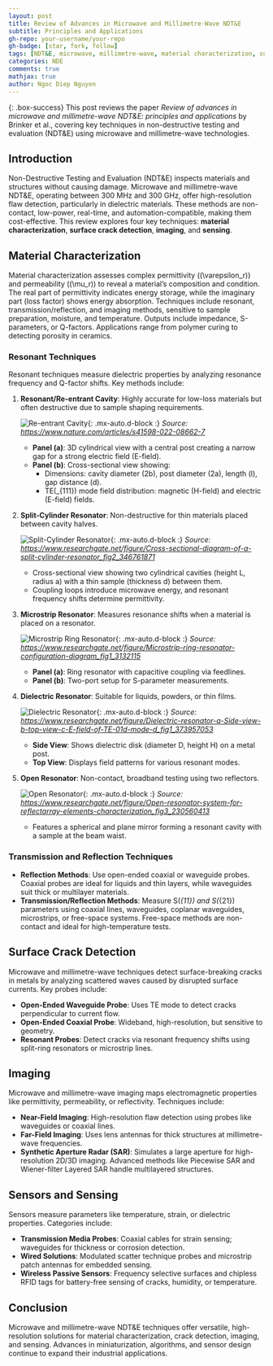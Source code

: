 ```yaml
---
layout: post
title: Review of Advances in Microwave and Millimetre-Wave NDT&E
subtitle: Principles and Applications
gh-repo: your-username/your-repo
gh-badge: [star, fork, follow]
tags: [NDT&E, microwave, millimetre-wave, material characterization, surface crack detection, imaging, sensing]
categories: NDE
comments: true
mathjax: true
author: Ngoc Diep Nguyen
---
```


{: .box-success}
This post reviews the paper *Review of advances in microwave and millimetre-wave NDT&E: principles and applications* by Brinker et al., covering key techniques in non-destructive testing and evaluation (NDT&E) using microwave and millimetre-wave technologies.

## Introduction

Non-Destructive Testing and Evaluation (NDT&E) inspects materials and structures without causing damage. Microwave and millimetre-wave NDT&E, operating between 300 MHz and 300 GHz, offer high-resolution flaw detection, particularly in dielectric materials. These methods are non-contact, low-power, real-time, and automation-compatible, making them cost-effective. This review explores four key techniques: **material characterization**, **surface crack detection**, **imaging**, and **sensing**.

## Material Characterization

Material characterization assesses complex permittivity (\(\varepsilon_r\)) and permeability (\(\mu_r\)) to reveal a material’s composition and condition. The real part of permittivity indicates energy storage, while the imaginary part (loss factor) shows energy absorption. Techniques include resonant, transmission/reflection, and imaging methods, sensitive to sample preparation, moisture, and temperature. Outputs include impedance, S-parameters, or Q-factors. Applications range from polymer curing to detecting porosity in ceramics.

### Resonant Techniques

Resonant techniques measure dielectric properties by analyzing resonance frequency and Q-factor shifts. Key methods include:

1. **Resonant/Re-entrant Cavity**: Highly accurate for low-loss materials but often destructive due to sample shaping requirements.

   ![Re-entrant Cavity](https://www.nature.com/articles/s41598-022-08662-7/figures/1){: .mx-auto.d-block :}
   *Source: https://www.nature.com/articles/s41598-022-08662-7*

   - **Panel (a)**: 3D cylindrical view with a central post creating a narrow gap for a strong electric field (E-field).
   - **Panel (b)**: Cross-sectional view showing:
     - Dimensions: cavity diameter (2b), post diameter (2a), length (l), gap distance (d).
     - TE\(_{111}\) mode field distribution: magnetic (H-field) and electric (E-field) fields.

2. **Split-Cylinder Resonator**: Non-destructive for thin materials placed between cavity halves.

   ![Split-Cylinder Resonator](https://www.researchgate.net/figure/Cross-sectional-diagram-of-a-split-cylinder-resonator_fig2_346761871){: .mx-auto.d-block :}
   *Source: https://www.researchgate.net/figure/Cross-sectional-diagram-of-a-split-cylinder-resonator_fig2_346761871*

   - Cross-sectional view showing two cylindrical cavities (height L, radius a) with a thin sample (thickness d) between them.
   - Coupling loops introduce microwave energy, and resonant frequency shifts determine permittivity.

3. **Microstrip Resonator**: Measures resonance shifts when a material is placed on a resonator.

   ![Microstrip Ring Resonator](https://www.researchgate.net/figure/Microstrip-ring-resonator-configuration-diagram_fig1_3132115){: .mx-auto.d-block :}
   *Source: https://www.researchgate.net/figure/Microstrip-ring-resonator-configuration-diagram_fig1_3132115*

   - **Panel (a)**: Ring resonator with capacitive coupling via feedlines.
   - **Panel (b)**: Two-port setup for S-parameter measurements.

4. **Dielectric Resonator**: Suitable for liquids, powders, or thin films.

   ![Dielectric Resonator](https://www.researchgate.net/figure/Dielectric-resonator-a-Side-view-b-top-view-c-E-field-of-TE-01d-mode-d_fig1_373957053){: .mx-auto.d-block :}
   *Source: https://www.researchgate.net/figure/Dielectric-resonator-a-Side-view-b-top-view-c-E-field-of-TE-01d-mode-d_fig1_373957053*

   - **Side View**: Shows dielectric disk (diameter D, height H) on a metal post.
   - **Top View**: Displays field patterns for various resonant modes.

5. **Open Resonator**: Non-contact, broadband testing using two reflectors.

   ![Open Resonator](https://www.researchgate.net/figure/Open-resonator-system-for-reflectarray-elements-characterization_fig3_230560413){: .mx-auto.d-block :}
   *Source: https://www.researchgate.net/figure/Open-resonator-system-for-reflectarray-elements-characterization_fig3_230560413*

   - Features a spherical and plane mirror forming a resonant cavity with a sample at the beam waist.

### Transmission and Reflection Techniques

- **Reflection Methods**: Use open-ended coaxial or waveguide probes. Coaxial probes are ideal for liquids and thin layers, while waveguides suit thick or multilayer materials.
- **Transmission/Reflection Methods**: Measure S\(_{11}\) and S\(_{21}\) parameters using coaxial lines, waveguides, coplanar waveguides, microstrips, or free-space systems. Free-space methods are non-contact and ideal for high-temperature tests.

## Surface Crack Detection

Microwave and millimetre-wave techniques detect surface-breaking cracks in metals by analyzing scattered waves caused by disrupted surface currents. Key probes include:

- **Open-Ended Waveguide Probe**: Uses TE mode to detect cracks perpendicular to current flow.
- **Open-Ended Coaxial Probe**: Wideband, high-resolution, but sensitive to geometry.
- **Resonant Probes**: Detect cracks via resonant frequency shifts using split-ring resonators or microstrip lines.

## Imaging

Microwave and millimetre-wave imaging maps electromagnetic properties like permittivity, permeability, or reflectivity. Techniques include:

- **Near-Field Imaging**: High-resolution flaw detection using probes like waveguides or coaxial lines.
- **Far-Field Imaging**: Uses lens antennas for thick structures at millimetre-wave frequencies.
- **Synthetic Aperture Radar (SAR)**: Simulates a large aperture for high-resolution 2D/3D imaging. Advanced methods like Piecewise SAR and Wiener-filter Layered SAR handle multilayered structures.

## Sensors and Sensing

Sensors measure parameters like temperature, strain, or dielectric properties. Categories include:

- **Transmission Media Probes**: Coaxial cables for strain sensing; waveguides for thickness or corrosion detection.
- **Wired Solutions**: Modulated scatter technique probes and microstrip patch antennas for embedded sensing.
- **Wireless Passive Sensors**: Frequency selective surfaces and chipless RFID tags for battery-free sensing of cracks, humidity, or temperature.

## Conclusion

Microwave and millimetre-wave NDT&E techniques offer versatile, high-resolution solutions for material characterization, crack detection, imaging, and sensing. Advances in miniaturization, algorithms, and sensor design continue to expand their industrial applications.

